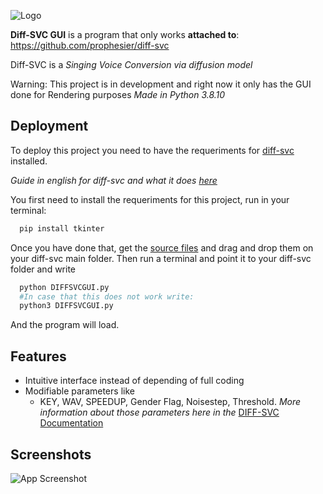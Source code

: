 
![Logo](https://cdn.discordapp.com/attachments/1055995879292666009/1055996316607598683/Diff-SVC_Logo.png)

**Diff-SVC GUI** is a program that only works **attached to**: https://github.com/prophesier/diff-svc

Diff-SVC is a _Singing Voice Conversion via diffusion model_

Warning: This project is in development and right now it only has the GUI done for Rendering purposes
_Made in Python 3.8.10_



## Deployment

To deploy this project you need to have the requeriments for [diff-svc](https://github.com/prophesier/diff-svc) installed.

_Guide in english for diff-svc and what it does [here](https://docs.google.com/document/d/1nA3PfQ-BooUpjCYErU-BHYvg2_NazAYJ0mvvmcjG40o/edit#heading=h.6q7sdk7zbgfj)_

You first need to install the requeriments for this project, run in your terminal:
```bash
  pip install tkinter
```
Once you have done that, get the [source files](https://github.com/Kangarroar/diff-svc-GUI/tree/main/Diff-SVC%20Code) and drag and drop them on your diff-svc main folder.
Then run a terminal and point it to your diff-svc folder and write
```bash
  python DIFFSVCGUI.py
  #In case that this does not work write:
  python3 DIFFSVCGUI.py
```
And the program will load.



## Features

- Intuitive interface instead of depending of full coding
- Modifiable parameters like
    - KEY, WAV, SPEEDUP, Gender Flag, Noisestep, Threshold.
_More information about those parameters here in the_ [DIFF-SVC Documentation](https://docs.google.com/document/d/1nA3PfQ-BooUpjCYErU-BHYvg2_NazAYJ0mvvmcjG40o/edit#heading=h.6q7sdk7zbgfj)


## Screenshots

![App Screenshot](https://i.ibb.co/0JQj9qj/DIFF-SVC.png)


